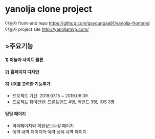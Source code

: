 # yanolja clone project 
야놀자 front-end repo https://github.com/gayoungaa91/yanolja-frontend<br>
야놀자 project site http://yanoljamvp.com/

## >주요기능
#### 1) 야놀자 사이트 클론
#### 2) 홈페이지 디자인 
#### 3) UX를 고려한 기능추가
- 프로젝트 기간: 2019.07.15 ~ 2019.08.09
- 프로젝트 참여인원: 프론트엔드 4명, 백엔드 3명, IOS 3명

#### 담당 페이지
- 마이페이지와 회원정보수정 페이지
- 예약 내역 페이지와 예약 상세 내역 페이지
